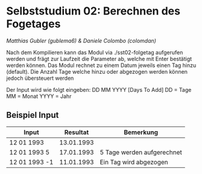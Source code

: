 # Selbststudium 02: Berechnen des Fogetages
_Matthias Gubler (gublema6) & Daniele Colombo (colomdan)_

Nach dem Kompilieren kann das Modul via ./sst02-folgetag aufgerufen werden und frägt zur Laufzeit die Parameter ab, welche mit Enter bestätigt werden können.
Das Modul rechnet zu einem Datum jeweils einen Tag hinzu (default). Die Anzahl Tage welche hinzu oder abgezogen werden können jedoch übersteuert werden

Der Input wird wie folgt eingeben:
DD MM YYYY [Days To Add]
DD = Tage
MM = Monat
YYYY = Jahr

## Beispiel Input
| Input        | Resultat           | Bemerkung  |
| ------------- |-------------| -----|
| 12 01 1993      | 13.01.1993 | |
| 12 01 1993 5      | 17.01.1993      |   5 Tage werden aufgerechnet |
| 12 01 1993 -1 | 11.01.1993      |    Ein Tag wird abgezogen |
